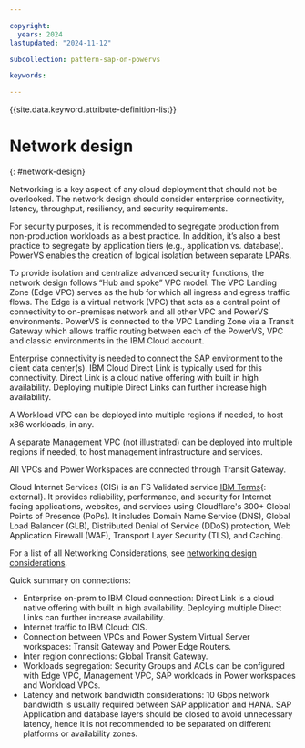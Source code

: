 ```yaml
---

copyright:
  years: 2024
lastupdated: "2024-11-12"

subcollection: pattern-sap-on-powervs

keywords:

---
```


{{site.data.keyword.attribute-definition-list}}

# Network design
{: #network-design}

Networking is a key aspect of any cloud deployment that should not be overlooked.  The network design should consider enterprise connectivity, latency, throughput, resiliency, and security requirements.  

For security purposes, it is recommended to segregate production from non-production workloads as a best practice.  In addition, it’s also a best practice to segregate by application tiers (e.g., application vs. database).  PowerVS enables the creation of logical isolation between separate LPARs.

To provide isolation and centralize advanced security functions, the network design follows “Hub and spoke” VPC model.  The VPC Landing Zone (Edge VPC) serves as the hub for which all ingress and egress traffic flows.  The Edge is a virtual network (VPC) that acts as a central point of connectivity to on-premises network and all other VPC and PowerVS environments.  PowerVS is connected to the VPC Landing Zone via a Transit Gateway which allows traffic routing between each of the PowerVS, VPC and classic environments in the IBM Cloud account.

Enterprise connectivity is needed to connect the SAP environment to the client data center(s).  IBM Cloud Direct Link is typically used for this connectivity. Direct Link is a cloud native offering with built in high availability. Deploying multiple Direct Links can further increase high availability. 

A Workload VPC can be deployed into multiple regions if needed, to host x86 workloads, in any.  

A separate Management VPC (not illustrated) can be deployed into multiple regions if needed, to host management infrastructure and services.

All VPCs and Power Workspaces are connected through Transit Gateway.

Cloud Internet Services (CIS) is an FS Validated service [IBM Terms](https://www.ibm.com/support/customer/csol/terms/?id=i126-8065){: external}. It provides reliability, performance, and security for Internet facing applications, websites, and services using Cloudflare's 300+ Global Points of Presence (PoPs). It includes Domain Name Service (DNS), Global Load Balancer (GLB), Distributed Denial of Service (DDoS) protection, Web Application Firewall (WAF), Transport Layer Security (TLS), and Caching.

For a list of all Networking Considerations, see [networking design considerations](/docs/sap?topic=sap-networking-design-considerations).

Quick summary on connections:
-  Enterprise on-prem to IBM Cloud connection: Direct Link is a cloud native offering with built in high availability. Deploying multiple Direct Links can further increase availability.
- Internet traffic to IBM Cloud: CIS. 
- Connection between VPCs and Power System Virtual Server workspaces: Transit Gateway and Power Edge Routers.
- Inter region connections: Global Transit Gateway.
-  Workloads segregation: Security Groups and ACLs can be configured with Edge VPC, Management VPC, SAP workloads in Power workspaces and Workload VPCs.
- Latency and network bandwidth considerations: 10 Gbps network bandwidth is usually required between SAP application and HANA. SAP Application and database layers should be closed to avoid unnecessary latency, hence it is not recommended to be separated on different platforms or availability zones.
